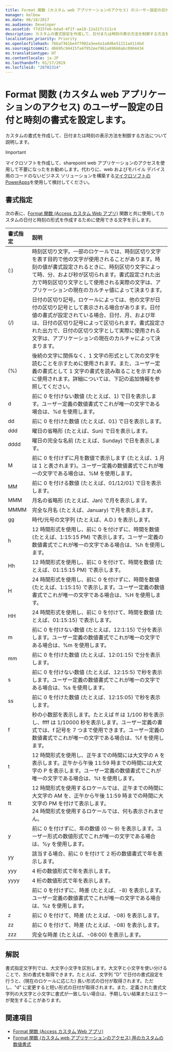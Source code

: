 ```yaml
---
title: Format 関数 (カスタム web アプリケーションのアクセス) のユーザー設定の日付と時刻の書式を設定します。
manager: kelbow
ms.date: 08/18/2017
ms.audience: Developer
ms.assetid: f7d15fe6-bdad-4f1f-aa18-12a21fc111c4
description: カスタムの書式設定を作成して、日付または時刻の表示方法を制御する方法を説明します。
localization_priority: Priority
ms.openlocfilehash: 76ba7361be4f7902a3ee4a1a8d6e51211ad114bd
ms.sourcegitcommit: d6695c94415fa47952ee7961a69660abc0904434
ms.translationtype: HT
ms.contentlocale: ja-JP
ms.lasthandoff: 01/17/2019
ms.locfileid: "28702314"
---
```

# <a name="custom-date-and-time-formats-for-the-format-function-access-custom-web-app"></a>Format 関数 (カスタム web アプリケーションのアクセス) のユーザー設定の日付と時刻の書式を設定します。

カスタムの書式を作成して、日付または時刻の表示方法を制御する方法について説明します。
  
> [!IMPORTANT]
> マイクロソフトを作成して、sharepoint web アプリケーションのアクセスを使用して不要になったをお勧めします。代わりに、web およびモバイル デバイス用のコードのないビジネス ソリューションを構築する[マイクロソフトの PowerApps](https://powerapps.microsoft.com/ja-JP/)を使用して検討してください。 
  
## <a name="format-specifications"></a>書式指定

次の表に、[Format 関数 (Access カスタム Web アプリ)](format-function-access-custom-web-app.md) 関数と共に使用してカスタムの日付と時刻の形式を作成するために使用できる文字を示します。 
  
|**書式指定**|**説明**|
|:-----|:-----|
|(:)  <br/> |時刻区切り文字。一部のロケールでは、時刻区切り文字を表す目的で他の文字が使用されることがあります。時刻の値が書式設定されるときに、時刻区切り文字によって時、分、および秒が区切られます。書式設定された出力で時刻区切り文字として使用される実際の文字は、アプリケーションの現在のカルチャ値によって決まります。  <br/> |
|(/)  <br/> |日付の区切り記号。ロケールによっては、他の文字が日付の区切り記号として表示される場合があります。日付値の書式が設定されている場合、日付、月、および年は、日付の区切り記号によって区切られます。書式設定された出力で、日付の区切り文字として実際に使用される文字は、アプリケーションの現在のカルチャによって決まります。  <br/> |
|(%)  <br/> |後続の文字に関係なく、1 文字の形式として次の文字を読むことを示すために使用されます。また、ユーザー定義の書式として 1 文字の書式を読み取ることを示すために使用されます。詳細については、下記の追加情報を参照してください。  <br/> |
|d  <br/> |前に 0 を付けない数値 (たとえば、1) で日を表示します。ユーザー定義の数値書式でこれが唯一の文字である場合は、%d を使用します。  <br/> |
|dd  <br/> |前に 0 を付けた数値 (たとえば、01) で日を表示します。  <br/> |
|ddd  <br/> |曜日の省略形 (たとえば、Sun) で日を表示します。  <br/> |
|dddd  <br/> |曜日の完全な名前 (たとえば、Sunday) で日を表示します。  <br/> |
|M  <br/> |前に 0 を付けずに月を数値で表示します (たとえば、1 月は 1 と表されます)。ユーザー定義の数値書式でこれが唯一の文字である場合は、%M を使用します。  <br/> |
|MM  <br/> |前に 0 を付ける数値 (たとえば、01/12/01) で日を表示します。  <br/> |
|MMM  <br/> |月名の省略形 (たとえば、Jan) で月を表示します。  <br/> |
|MMMM  <br/> |完全な月名 (たとえば、January) で月を表示します。  <br/> |
|gg  <br/> |時代/元号の文字列 (たとえば、A.D.) を表示します。  <br/> |
|h  <br/> |12 時間形式を使用し、前に 0 を付けずに、時間を数値 (たとえば、1:15:15 PM) で表示します。ユーザー定義の数値書式でこれが唯一の文字である場合は、%h を使用します。  <br/> |
|Hh  <br/> |12 時間形式を使用し、前に 0 を付けて、時間を数値 (たとえば、01:15:15 PM) で表示します。  <br/> |
|H  <br/> |24 時間形式を使用し、前に 0 を付けずに、時間を数値 (たとえば、1:15:15) で表示します。ユーザー定義の数値書式でこれが唯一の文字である場合は、%H を使用します。  <br/> |
|HH  <br/> |24 時間形式を使用し、前に 0 を付けて、時間を数値 (たとえば、01:15:15) で表示します。  <br/> |
|m  <br/> |前に 0 を付けない数値 (たとえば、12:1:15) で分を表示します。ユーザー定義の数値書式でこれが唯一の文字である場合は、%m を使用します。  <br/> |
|mm  <br/> |前に 0 を付けた数値 (たとえば、12:01:15) で分を表示します。  <br/> |
|s  <br/> |前に 0 を付けない数値 (たとえば、12:15:5) で秒を表示します。ユーザー定義の数値書式でこれが唯一の文字である場合は、%s を使用します。  <br/> |
|ss  <br/> |前に 0 を付けた数値 (たとえば、12:15:05) で秒を表示します。  <br/> |
|f  <br/> |秒の小数部を表示します。たとえば ff は 1/100 秒を表示し、ffff は 1/10000 秒を表示します。ユーザー定義の書式では、f 記号を 7 つまで使用できます。ユーザー定義の数値書式でこれが唯一の文字である場合は、%f を使用します。  <br/> |
|t  <br/> |12 時間形式を使用し、正午までの時間には大文字の A を表示します。正午から午後 11:59 時までの時間には大文字の P を表示します。ユーザー定義の数値書式でこれが唯一の文字である場合は、%t を使用します。  <br/> |
|tt  <br/> |12 時間形式を使用するロケールでは、正午までの時間に大文字の AM を、正午から午後 11:59 時までの時間に大文字の PM を付けて表示します。  <br/> 24 時間形式を使用するロケールでは、何も表示されません。  <br/> |
|y  <br/> |前に 0 を付けずに、年の数値 (0 ～ 9) を表示します。ユーザー形式の数値形式でこれが唯一の文字である場合は、%y を使用します。  <br/> |
|yy  <br/> |該当する場合、前に 0 を付けて 2 桁の数値書式で年を表示します。  <br/> |
|yyy  <br/> |4 桁の数値形式で年を表示します。  <br/> |
|yyyy  <br/> |4 桁の数値形式で年を表示します。  <br/> |
||前に 0 を付けずに、時差 (たとえば、-8) を表示します。ユーザー定義の数値書式でこれが唯一の文字である場合は、%z を使用します。  <br/> |
|z  <br/> |前に 0 を付けて、時差 (たとえば、-08) を表示します。  <br/> |
|zz  <br/> |前に 0 を付けて、時差 (たとえば、-08) を表示します。  <br/> |
|zzz  <br/> |完全な時差 (たとえば、-08:00) を表示します。  <br/> |
   
## <a name="remarks"></a>解説

書式指定文字列では、大文字小文字を区別します。大文字と小文字を使い分けることで、別の書式を取得できます。たとえば、文字列 "D" で日付の書式設定を行うと、(現在のロケールに応じた) 長い形式の日付が取得されます。ただし、"d" に変更すると短い形式の日付が取得されます。また、定義された書式文字列の大文字と小文字に書式が一致しない場合は、予期しない結果またはエラーが発生することがあります。
  
## <a name="see-also"></a>関連項目

- [Format 関数 (Access カスタム Web アプリ)](format-function-access-custom-web-app.md) 
- [Format 関数 (カスタム web アプリケーションのアクセス) 用のカスタムの数値書式](custom-numeric-formats-for-the-format-function-access-custom-web-app.md)
  

